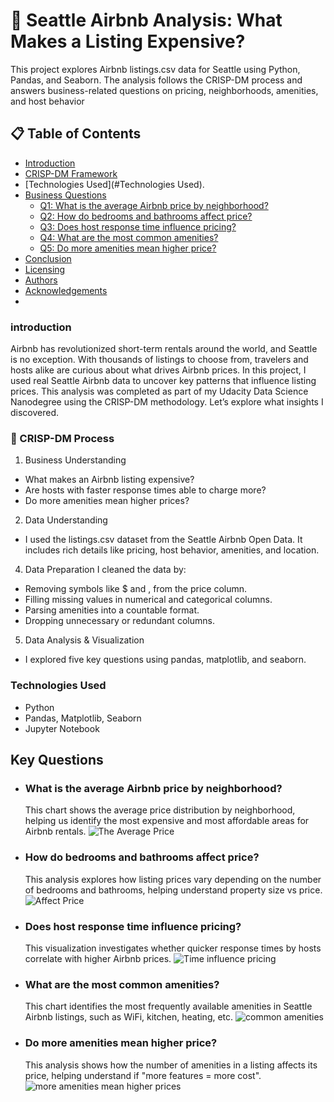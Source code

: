 # 🏡 Seattle Airbnb Analysis: What Makes a Listing Expensive?
This project explores Airbnb listings.csv data for Seattle using Python, Pandas, and Seaborn. The analysis follows the CRISP-DM process and answers business-related questions on pricing, neighborhoods, amenities, and host behavior

## 📋 Table of Contents
- [Introduction](#introduction)
- [CRISP-DM Framework](#crisp-dm-framework)
- [Technologies Used](#Technologies Used).
- [Business Questions](#business-questions)
  - [Q1: What is the average Airbnb price by neighborhood?](#q1-what-is-the-average-airbnb-price-by-neighborhood)
  - [Q2: How do bedrooms and bathrooms affect price?](#q2-how-do-bedrooms-and-bathrooms-affect-price)
  - [Q3: Does host response time influence pricing?](#q3-does-host-response-time-influence-pricing)
  - [Q4: What are the most common amenities?](#q4-what-are-the-most-common-amenities)
  - [Q5: Do more amenities mean higher price?](#q5-do-more-amenities-mean-higher-price)
- [Conclusion](#conclusion)
- [Licensing](#licensing)
- [Authors](#authors)
- [Acknowledgements](#acknowledgements)
- 
### introduction
Airbnb has revolutionized short-term rentals around the world, and Seattle is no exception. With thousands of listings to choose from, travelers and hosts alike are curious about what drives Airbnb prices. In this project, I used real Seattle Airbnb data to uncover key patterns that influence listing prices.
This analysis was completed as part of my Udacity Data Science Nanodegree using the CRISP-DM methodology. Let’s explore what insights I discovered.

### 🧭 CRISP-DM Process
1. Business Understanding
- What makes an Airbnb listing expensive?
- Are hosts with faster response times able to charge more?
- Do more amenities mean higher prices?

2. Data Understanding
- I used the listings.csv dataset from the Seattle Airbnb Open Data. It includes rich details like pricing, host behavior, amenities, and location.

4. Data Preparation
I cleaned the data by:
- Removing symbols like $ and , from the price column.
- Filling missing values in numerical and categorical columns.
- Parsing amenities into a countable format.
- Dropping unnecessary or redundant columns.

5. Data Analysis & Visualization
- I explored five key questions using pandas, matplotlib, and seaborn.

### Technologies Used
- Python
- Pandas, Matplotlib, Seaborn
- Jupyter Notebook

## Key Questions
- ### What is the average Airbnb price by neighborhood?
  This chart shows the average price distribution by neighborhood, helping us identify the most expensive and most affordable areas for Airbnb rentals.
  ![The Average Price](Image/Question-1.png)
- ### How do bedrooms and bathrooms affect price?
  This analysis explores how listing prices vary depending on the number of bedrooms and bathrooms, helping understand property size vs price.
  ![Affect Price](Image/Question-2.jfif)
- ### Does host response time influence pricing?
  This visualization investigates whether quicker response times by hosts correlate with higher Airbnb prices.
  ![Time influence pricing](Image/Question-3.jfif)
- ### What are the most common amenities?
  This chart identifies the most frequently available amenities in Seattle Airbnb listings, such as WiFi, kitchen, heating, etc.
  ![common amenities](Image/Question-4.jfif)
- ### Do more amenities mean higher price?
  This analysis shows how the number of amenities in a listing affects its price, helping understand if "more features = more cost".
 ![more amenities mean higher prices](Image/Question-5.jfif)


